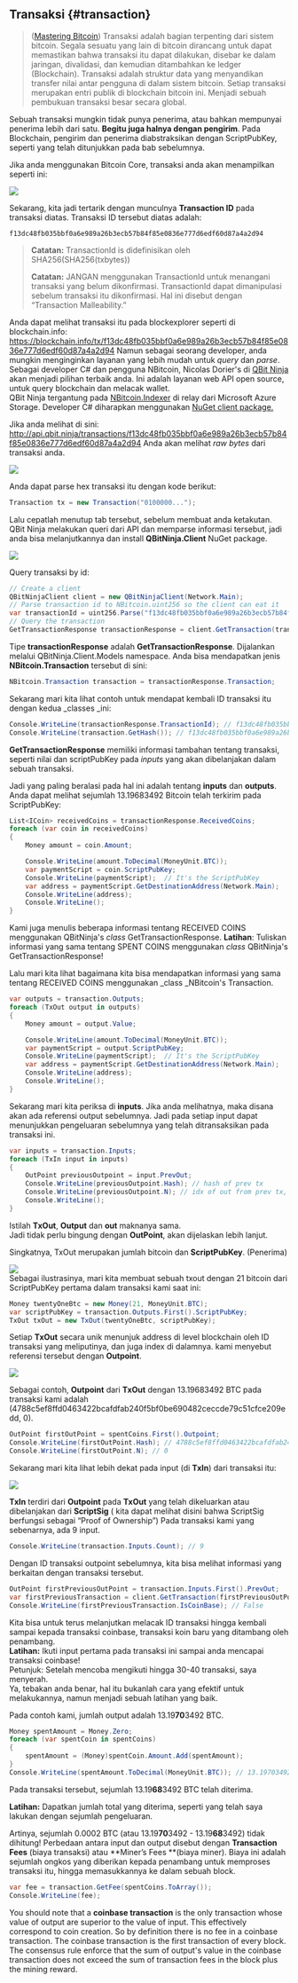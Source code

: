 ## Transaksi {#transaction}

> \([Mastering Bitcoin](https://github.com/bitcoinbook/bitcoinbook/)\) Transaksi adalah bagian terpenting dari sistem bitcoin. Segala sesuatu yang lain di bitcoin dirancang untuk dapat memastikan bahwa transaksi itu dapat dilakukan, disebar ke dalam jaringan, divalidasi, dan kemudian ditambahkan ke ledger \(Blockchain\). Transaksi adalah struktur data yang menyandikan transfer nilai antar pengguna di dalam sistem bitcoin. Setiap transaksi merupakan entri publik di blockchain bitcoin ini. Menjadi sebuah pembukuan transaksi besar secara global.

Sebuah transaksi mungkin tidak punya penerima, atau bahkan mempunyai penerima lebih dari satu. **Begitu juga halnya dengan pengirim**. Pada Blockchain, pengirim dan penerima diabstraksikan dengan ScriptPubKey, seperti yang telah ditunjukkan pada bab sebelumnya.

Jika anda menggunakan Bitcoin Core, transaksi anda akan menampilkan seperti ini:

![](../assets/BitcoinCoreTransaction.png)

Sekarang, kita jadi tertarik dengan munculnya **Transaction ID** pada transaksi diatas. Transaksi ID tersebut diatas adalah:

`f13dc48fb035bbf0a6e989a26b3ecb57b84f85e0836e777d6edf60d87a4a2d94`

> **Catatan:** TransactionId is didefinisikan oleh SHA256\(SHA256\(txbytes\)\)
> 
> **Catatan:** JANGAN menggunakan TransactionId untuk menangani transaksi yang belum dikonfirmasi. TransactionId dapat dimanipulasi sebelum transaksi itu dikonfirmasi. Hal ini disebut dengan “Transaction Malleability.”

Anda dapat melihat transaksi itu pada blockexplorer seperti di blockchain.info: [https:\/\/blockchain.info\/tx\/f13dc48fb035bbf0a6e989a26b3ecb57b84f85e0836e777d6edf60d87a4a2d94](https://blockchain.info/tx/f13dc48fb035bbf0a6e989a26b3ecb57b84f85e0836e777d6edf60d87a4a2d94) 
Namun sebagai seorang developer, anda mungkin menginginkan layanan yang lebih mudah untuk _query_ dan _parse_. 
Sebagai developer C\# dan pengguna NBitcoin, Nicolas Dorier's di [QBit Ninja](http://docs.qbitninja.apiary.io/) akan menjadi pilihan terbaik anda. Ini adalah layanan web API open source, untuk query blockchain dan melacak wallet.   
QBit Ninja tergantung pada [NBitcoin.Indexer](https://github.com/MetacoSA/NBitcoin.Indexer) di relay dari Microsoft Azure Storage. Developer C\# diharapkan menggunakan [NuGet client package.](http://www.nuget.org/packages/QBitninja.Client)

Jika anda melihat di sini: [http:\/\/api.qbit.ninja\/transactions\/f13dc48fb035bbf0a6e989a26b3ecb57b84f85e0836e777d6edf60d87a4a2d94](http://api.qbit.ninja/transactions/f13dc48fb035bbf0a6e989a26b3ecb57b84f85e0836e777d6edf60d87a4a2d94) Anda akan melihat _raw bytes_ dari transaksi anda.

![](../assets/RawTx.png)

Anda dapat parse hex transaksi itu dengan kode berikut:

```cs
Transaction tx = new Transaction("0100000...");
```

Lalu cepatlah menutup tab tersebut, sebelum membuat anda ketakutan. QBit Ninja melakukan queri dari API dan memparse informasi tersebut, jadi anda bisa melanjutkannya dan install **QBitNinja.Client** NuGet package.

![](../assets/QBitNuGet.png)

Query transaksi by id:

```cs
// Create a client
QBitNinjaClient client = new QBitNinjaClient(Network.Main);
// Parse transaction id to NBitcoin.uint256 so the client can eat it
var transactionId = uint256.Parse("f13dc48fb035bbf0a6e989a26b3ecb57b84f85e0836e777d6edf60d87a4a2d94");
// Query the transaction
GetTransactionResponse transactionResponse = client.GetTransaction(transactionId).Result;
```

Tipe **transactionResponse** adalah **GetTransactionResponse**. Dijalankan melalui QBitNinja.Client.Models namespace. Anda bisa mendapatkan jenis **NBitcoin.Transaction** tersebut di sini:

```cs
NBitcoin.Transaction transaction = transactionResponse.Transaction;
```

Sekarang mari kita lihat contoh untuk mendapat kembali ID transaksi itu dengan kedua \_classes \_ini:

```cs
Console.WriteLine(transactionResponse.TransactionId); // f13dc48fb035bbf0a6e989a26b3ecb57b84f85e0836e777d6edf60d87a4a2d94
Console.WriteLine(transaction.GetHash()); // f13dc48fb035bbf0a6e989a26b3ecb57b84f85e0836e777d6edf60d87a4a2d94
```

**GetTransactionResponse** memiliki informasi tambahan tentang transaksi, seperti nilai dan scriptPubKey pada _inputs_ yang akan dibelanjakan dalam sebuah transaksi.

Jadi yang paling beralasi pada hal ini adalah tentang **inputs** dan **outputs**. Anda dapat melihat sejumlah 13.19683492 Bitcoin telah terkirim pada ScriptPubKey:

```cs
List<ICoin> receivedCoins = transactionResponse.ReceivedCoins;
foreach (var coin in receivedCoins)
{
    Money amount = coin.Amount;

    Console.WriteLine(amount.ToDecimal(MoneyUnit.BTC));
    var paymentScript = coin.ScriptPubKey;
    Console.WriteLine(paymentScript);  // It's the ScriptPubKey
    var address = paymentScript.GetDestinationAddress(Network.Main);
    Console.WriteLine(address);
    Console.WriteLine();
}
```

Kami juga menulis beberapa informasi tentang RECEIVED COINS menggunakan QBitNinja's _class_ GetTransactionResponse.
**Latihan**: Tuliskan informasi yang sama tentang SPENT COINS menggunakan _class_ QBitNinja's GetTransactionResponse!

Lalu mari kita lihat bagaimana kita bisa mendapatkan informasi yang sama tentang RECEIVED COINS menggunakan \_class \_NBitcoin's Transaction.

```cs
var outputs = transaction.Outputs;
foreach (TxOut output in outputs)
{
    Money amount = output.Value;

    Console.WriteLine(amount.ToDecimal(MoneyUnit.BTC));
    var paymentScript = output.ScriptPubKey;
    Console.WriteLine(paymentScript);  // It's the ScriptPubKey
    var address = paymentScript.GetDestinationAddress(Network.Main);
    Console.WriteLine(address);
    Console.WriteLine();
}
```

Sekarang mari kita periksa di **inputs**. Jika anda melihatnya, maka disana akan ada referensi output sebelumnya. Jadi pada setiap input dapat menunjukkan pengeluaran sebelumnya yang telah ditransaksikan pada transaksi ini.

```cs
var inputs = transaction.Inputs;
foreach (TxIn input in inputs)
{
    OutPoint previousOutpoint = input.PrevOut;
    Console.WriteLine(previousOutpoint.Hash); // hash of prev tx
    Console.WriteLine(previousOutpoint.N); // idx of out from prev tx, that has been spent in the current tx
    Console.WriteLine();
}
```

Istilah **TxOut**, **Output** dan **out** maknanya sama.  
Jadi tidak perlu bingung dengan **OutPoint**, akan dijelaskan lebih lanjut.

Singkatnya, TxOut merupakan jumlah bitcoin dan **ScriptPubKey**. \(Penerima\)

![](../assets/TxOut.png)  
Sebagai ilustrasinya, mari kita membuat sebuah txout dengan 21 bitcoin dari ScriptPubKey pertama dalam transaksi kami saat ini:

```cs
Money twentyOneBtc = new Money(21, MoneyUnit.BTC);
var scriptPubKey = transaction.Outputs.First().ScriptPubKey;
TxOut txOut = new TxOut(twentyOneBtc, scriptPubKey);
```

Setiap **TxOut** secara unik menunjuk address di level blockchain oleh ID transaksi yang meliputinya, dan juga index di dalamnya. kami menyebut referensi tersebut dengan **Outpoint**.

![](../assets/OutPoint.png)

Sebagai contoh, **Outpoint** dari **TxOut** dengan 13.19683492 BTC pada transaksi kami adalah \(4788c5ef8ffd0463422bcafdfab240f5bf0be690482ceccde79c51cfce209edd, 0\).

```cs
OutPoint firstOutPoint = spentCoins.First().Outpoint;
Console.WriteLine(firstOutPoint.Hash); // 4788c5ef8ffd0463422bcafdfab240f5bf0be690482ceccde79c51cfce209edd
Console.WriteLine(firstOutPoint.N); // 0
```

Sekarang mari kita lihat lebih dekat pada input \(di **TxIn**\) dari transaksi itu:

![](../assets/TxIn.png)

**TxIn** terdiri dari **Outpoint** pada **TxOut** yang telah dikeluarkan atau dibelanjakan dari **ScriptSig** \( kita dapat melihat disini bahwa ScriptSig berfungsi sebagai “Proof of Ownership”\) Pada transaksi kami yang sebenarnya, ada 9 input.

```cs
Console.WriteLine(transaction.Inputs.Count); // 9
```

Dengan ID transaksi outpoint sebelumnya, kita bisa melihat informasi yang berkaitan dengan transaksi tersebut.

```cs
OutPoint firstPreviousOutPoint = transaction.Inputs.First().PrevOut;
var firstPreviousTransaction = client.GetTransaction(firstPreviousOutPoint.Hash).Result.Transaction;
Console.WriteLine(firstPreviousTransaction.IsCoinBase); // False
```

Kita bisa untuk terus melanjutkan melacak ID transaksi hingga kembali sampai kepada transaksi coinbase, transaksi koin baru yang ditambang oleh penambang.   
**Latihan:** Ikuti input pertama pada transaksi ini sampai anda mencapai transaksi coinbase!  
Petunjuk: Setelah mencoba mengikuti hingga 30-40 transaksi, saya menyerah.  
Ya, tebakan anda benar, hal itu bukanlah cara yang efektif untuk melakukannya, namun menjadi sebuah latihan yang baik.

Pada contoh kami, jumlah output adalah 13.19**70**3492 BTC.

```cs
Money spentAmount = Money.Zero;
foreach (var spentCoin in spentCoins)
{
    spentAmount = (Money)spentCoin.Amount.Add(spentAmount);
}
Console.WriteLine(spentAmount.ToDecimal(MoneyUnit.BTC)); // 13.19703492
```

Pada transaksi tersebut, sejumlah 13.19**68**3492 BTC telah diterima.

**Latihan:** Dapatkan jumlah total yang diterima, seperti yang telah saya lakukan dengan sejumlah pengeluaran.

Artinya, sejumlah 0.0002 BTC \(atau 13.19**70**3492 - 13.19**68**3492\) tidak dihitung! Perbedaan antara input dan output disebut dengan **Transaction Fees** \(biaya transaksi\) atau **Miner’s Fees **\(biaya miner\). Biaya ini adalah sejumlah ongkos yang diberikan kepada penambang untuk memproses transaksi itu, hingga memasukkannya ke dalam sebuah block. 

```cs
var fee = transaction.GetFee(spentCoins.ToArray());
Console.WriteLine(fee);
```

You should note that a **coinbase transaction** is the only transaction whose value of output are superior to the value of input. This effectively correspond to coin creation. So by definition there is no fee in a coinbase transaction. The coinbase transaction is the first transaction of every block.  
The consensus rule enforce that the sum of output's value in the coinbase transaction does not exceed the sum of transaction fees in the block plus the mining reward.

